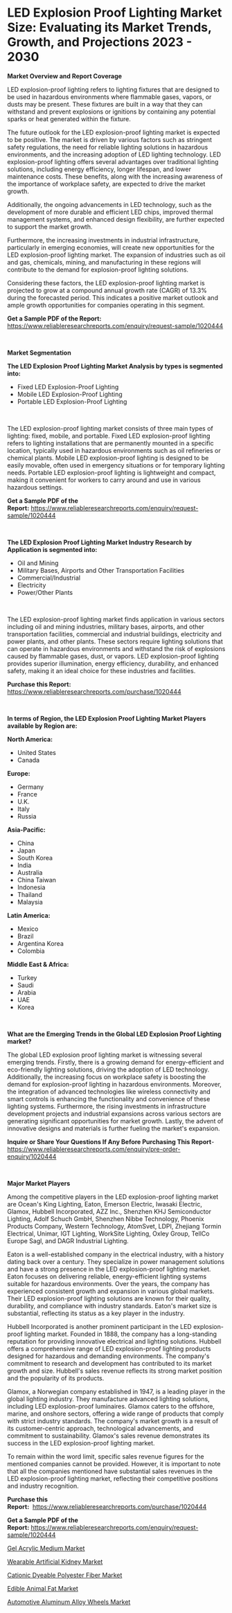 <p><h1>LED Explosion Proof Lighting Market Size: Evaluating its Market Trends, Growth, and Projections 2023 - 2030</h1></p><p><strong>Market Overview and Report Coverage</strong></p>
<p><p>LED explosion-proof lighting refers to lighting fixtures that are designed to be used in hazardous environments where flammable gases, vapors, or dusts may be present. These fixtures are built in a way that they can withstand and prevent explosions or ignitions by containing any potential sparks or heat generated within the fixture.</p><p>The future outlook for the LED explosion-proof lighting market is expected to be positive. The market is driven by various factors such as stringent safety regulations, the need for reliable lighting solutions in hazardous environments, and the increasing adoption of LED lighting technology. LED explosion-proof lighting offers several advantages over traditional lighting solutions, including energy efficiency, longer lifespan, and lower maintenance costs. These benefits, along with the increasing awareness of the importance of workplace safety, are expected to drive the market growth.</p><p>Additionally, the ongoing advancements in LED technology, such as the development of more durable and efficient LED chips, improved thermal management systems, and enhanced design flexibility, are further expected to support the market growth.</p><p>Furthermore, the increasing investments in industrial infrastructure, particularly in emerging economies, will create new opportunities for the LED explosion-proof lighting market. The expansion of industries such as oil and gas, chemicals, mining, and manufacturing in these regions will contribute to the demand for explosion-proof lighting solutions.</p><p>Considering these factors, the LED explosion-proof lighting market is projected to grow at a compound annual growth rate (CAGR) of 13.3% during the forecasted period. This indicates a positive market outlook and ample growth opportunities for companies operating in this segment.</p></p>
<p><strong>Get a Sample PDF of the Report:</strong> <a href="https://www.reliableresearchreports.com/enquiry/request-sample/1020444">https://www.reliableresearchreports.com/enquiry/request-sample/1020444</a></p>
<p>&nbsp;</p>
<p><strong>Market Segmentation</strong></p>
<p><strong>The LED Explosion Proof Lighting Market Analysis by types is segmented into:</strong></p>
<p><ul><li>Fixed LED Explosion-Proof Lighting</li><li>Mobile LED Explosion-Proof Lighting</li><li>Portable LED Explosion-Proof Lighting</li></ul></p>
<p>&nbsp;</p>
<p><p>The LED explosion-proof lighting market consists of three main types of lighting: fixed, mobile, and portable. Fixed LED explosion-proof lighting refers to lighting installations that are permanently mounted in a specific location, typically used in hazardous environments such as oil refineries or chemical plants. Mobile LED explosion-proof lighting is designed to be easily movable, often used in emergency situations or for temporary lighting needs. Portable LED explosion-proof lighting is lightweight and compact, making it convenient for workers to carry around and use in various hazardous settings.</p></p>
<p><strong>Get a Sample PDF of the Report:</strong>&nbsp;<a href="https://www.reliableresearchreports.com/enquiry/request-sample/1020444">https://www.reliableresearchreports.com/enquiry/request-sample/1020444</a></p>
<p>&nbsp;</p>
<p><strong>The LED Explosion Proof Lighting Market Industry Research by Application is segmented into:</strong></p>
<p><ul><li>Oil and Mining</li><li>Military Bases, Airports and Other Transportation Facilities</li><li>Commercial/Industrial</li><li>Electricity</li><li>Power/Other Plants</li></ul></p>
<p>&nbsp;</p>
<p><p>The LED explosion-proof lighting market finds application in various sectors including oil and mining industries, military bases, airports, and other transportation facilities, commercial and industrial buildings, electricity and power plants, and other plants. These sectors require lighting solutions that can operate in hazardous environments and withstand the risk of explosions caused by flammable gases, dust, or vapors. LED explosion-proof lighting provides superior illumination, energy efficiency, durability, and enhanced safety, making it an ideal choice for these industries and facilities.</p></p>
<p><strong>Purchase this Report:</strong>&nbsp; <a href="https://www.reliableresearchreports.com/purchase/1020444">https://www.reliableresearchreports.com/purchase/1020444</a></p>
<p>&nbsp;</p>
<p><strong>In terms of Region, the LED Explosion Proof Lighting Market Players available by Region are:</strong></p>
<p>
    <p> <strong> North America: </strong>
        <ul>
            <li>United States</li>
            <li>Canada</li>
        </ul>
        </p> 
    <p> <strong> Europe: </strong>
        <ul>
            <li>Germany</li>
            <li>France</li>
            <li>U.K.</li>
            <li>Italy</li>
            <li>Russia</li>
        </ul>
        </p> 
    <p> <strong> Asia-Pacific: </strong>
        <ul>
            <li>China</li>
            <li>Japan</li>
            <li>South Korea</li>
            <li>India</li>
            <li>Australia</li>
            <li>China Taiwan</li>
            <li>Indonesia</li>
            <li>Thailand</li>
            <li>Malaysia</li>
        </ul>
        </p> 
    <p> <strong> Latin America: </strong>
        <ul>
            <li>Mexico</li>
            <li>Brazil</li>
            <li>Argentina Korea</li>
            <li>Colombia</li>
        </ul>
        </p> 
    <p> <strong> Middle East & Africa: </strong>
        <ul>
            <li>Turkey</li>
            <li>Saudi</li>
            <li>Arabia</li>
            <li>UAE</li>
            <li>Korea</li>
        </ul>
    </p>
    </p>
<p>&nbsp;</p>
<p><strong>What are the Emerging Trends in the Global LED Explosion Proof Lighting market?</strong></p>
<p><p>The global LED explosion proof lighting market is witnessing several emerging trends. Firstly, there is a growing demand for energy-efficient and eco-friendly lighting solutions, driving the adoption of LED technology. Additionally, the increasing focus on workplace safety is boosting the demand for explosion-proof lighting in hazardous environments. Moreover, the integration of advanced technologies like wireless connectivity and smart controls is enhancing the functionality and convenience of these lighting systems. Furthermore, the rising investments in infrastructure development projects and industrial expansions across various sectors are generating significant opportunities for market growth. Lastly, the advent of innovative designs and materials is further fueling the market's expansion.</p></p>
<p><strong>Inquire or Share Your Questions If Any Before Purchasing This Report</strong>- <a href="https://www.reliableresearchreports.com/enquiry/pre-order-enquiry/1020444">https://www.reliableresearchreports.com/enquiry/pre-order-enquiry/1020444</a></p>
<p>&nbsp;</p>
<p><strong>Major Market Players</strong></p>
<p><p>Among the competitive players in the LED explosion-proof lighting market are Ocean's King Lighting, Eaton, Emerson Electric, Iwasaki Electric, Glamox, Hubbell Incorporated, AZZ Inc., Shenzhen KHJ Semiconductor Lighting, Adolf Schuch GmbH, Shenzhen Nibbe Technology, Phoenix Products Company, Western Technology, AtomSvet, LDPI, Zhejiang Tormin Electrical, Unimar, IGT Lighting, WorkSite Lighting, Oxley Group, TellCo Europe Sagl, and DAGR Industrial Lighting.</p><p>Eaton is a well-established company in the electrical industry, with a history dating back over a century. They specialize in power management solutions and have a strong presence in the LED explosion-proof lighting market. Eaton focuses on delivering reliable, energy-efficient lighting systems suitable for hazardous environments. Over the years, the company has experienced consistent growth and expansion in various global markets. Their LED explosion-proof lighting solutions are known for their quality, durability, and compliance with industry standards. Eaton's market size is substantial, reflecting its status as a key player in the industry.</p><p>Hubbell Incorporated is another prominent participant in the LED explosion-proof lighting market. Founded in 1888, the company has a long-standing reputation for providing innovative electrical and lighting solutions. Hubbell offers a comprehensive range of LED explosion-proof lighting products designed for hazardous and demanding environments. The company's commitment to research and development has contributed to its market growth and size. Hubbell's sales revenue reflects its strong market position and the popularity of its products.</p><p>Glamox, a Norwegian company established in 1947, is a leading player in the global lighting industry. They manufacture advanced lighting solutions, including LED explosion-proof luminaires. Glamox caters to the offshore, marine, and onshore sectors, offering a wide range of products that comply with strict industry standards. The company's market growth is a result of its customer-centric approach, technological advancements, and commitment to sustainability. Glamox's sales revenue demonstrates its success in the LED explosion-proof lighting market.</p><p>To remain within the word limit, specific sales revenue figures for the mentioned companies cannot be provided. However, it is important to note that all the companies mentioned have substantial sales revenues in the LED explosion-proof lighting market, reflecting their competitive positions and industry recognition.</p></p>
<p><strong>Purchase this Report:</strong>&nbsp;&nbsp;<a href="https://www.reliableresearchreports.com/purchase/1020444">https://www.reliableresearchreports.com/purchase/1020444</a></p>
<p></p>
<p><strong>Get a Sample PDF of the Report:</strong>&nbsp;<a href="https://www.reliableresearchreports.com/enquiry/request-sample/1020444">https://www.reliableresearchreports.com/enquiry/request-sample/1020444</a></p>
<p><p><a href="https://www.linkedin.com/pulse/gel-acrylic-medium-market-challenges-opportunities-growth-vtnof/">Gel Acrylic Medium Market</a></p><p><a href="https://www.reportprime.com/wearable-artificial-kidney-r10371">Wearable Artificial Kidney Market</a></p><p><a href="https://issuu.com/reportprime-2/docs/cationic-dyeable-polyester-fiber-market-size-2030.?fr=xKAE9_zU1NQ">Cationic Dyeable Polyester Fiber Market</a></p><p><a href="https://medium.com/@avaalsop666/edible-animal-fat-market-size-growth-forecast-2023-2030-124d9a970dbb">Edible Animal Fat Market</a></p><p><a href="https://issuu.com/reportprime-2/docs/automotive-aluminum-alloy-wheels-market-size-2030.?fr=xKAE9_zU1NQ">Automotive Aluminum Alloy Wheels Market</a></p></p>
